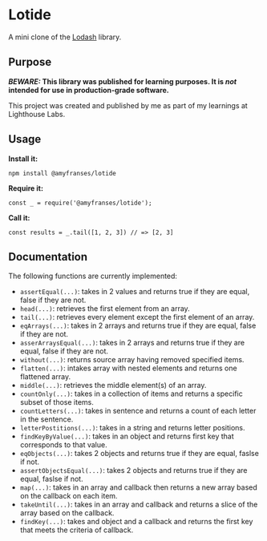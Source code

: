 # Lotide

A mini clone of the [Lodash](https://lodash.com) library.

## Purpose

**_BEWARE:_ This library was published for learning purposes. It is _not_ intended for use in production-grade software.**

This project was created and published by me as part of my learnings at Lighthouse Labs.

## Usage

**Install it:**

`npm install @amyfranses/lotide`

**Require it:**

`const _ = require('@amyfranses/lotide');`

**Call it:**

`const results = _.tail([1, 2, 3]) // => [2, 3]`

## Documentation

The following functions are currently implemented:

- `assertEqual(...)`: takes in 2 values and returns true if they are equal, false if they are not.
- `head(...)`: retrieves the first element from an array.
- `tail(...)`: retrieves every element except the first element of an array.
- `eqArrays(...)`: takes in 2 arrays and returns true if they are equal, false if they are not.
- `asserArraysEqual(...)`: takes in 2 arrays and returns true if they are equal, false if they are not.
- `without(...)`: returns source array having removed specified items.
- `flatten(...)`: intakes array with nested elements and returns one flattened array.
- `middle(...)`: retrieves the middle element(s) of an array.
- `countOnly(...)`: takes in a collection of items and returns a specific subset of those items.
- `countLetters(...)`: takes in sentence and returns a count of each letter in the sentence.
- `letterPostitions(...)`: takes in a string and returns letter positions.
- `findKeyByValue(...)`: takes in an object and returns first key that corresponds to that value.
- `eqObjects(...)`: takes 2 objects and returns true if they are equal, faslse if not.
- `assertObjectsEqual(...)`: takes 2 objects and returns true if they are equal, faslse if not.
- `map(...)`: takes in an array and callback then returns a new array based on the callback on each item.
- `takeUntil(...)`: takes in an array and callback and returns a slice of the array based on the callback.
- `findKey(...)`: takes and object and a callback and returns the first key that meets the criteria of callback.
